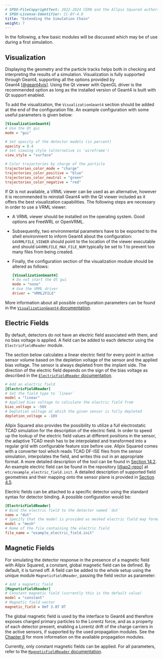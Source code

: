 ```yaml
---
# SPDX-FileCopyrightText: 2022-2024 CERN and the Allpix Squared authors
# SPDX-License-Identifier: CC-BY-4.0
title: "Extending the Simulation Chain"
weight: 7
---
```


In the following, a few basic modules will be discussed which may be of use during a first simulation.

## Visualization

Displaying the geometry and the particle tracks helps both in checking and interpreting the results of a simulation.
Visualization is fully supported through Geant4, supporting all the options provided by Geant4 \[[@geant4vis]\]. Using the Qt
viewer with OpenGL driver is the recommended option as long as the installed version of Geant4 is built with Qt support
enabled.

To add the visualization, the `VisualizationGeant4` section should be added at the end of the configuration file. An example
configuration with some useful parameters is given below:

```ini
[VisualizationGeant4]
# Use the Qt gui
mode = "gui"

# Set opacity of the detector models (in percent)
opacity = 0.4
# Set viewing style (alternative is 'wireframe')
view_style = "surface"

# Color trajectories by charge of the particle
trajectories_color_mode = "charge"
trajectories_color_positive = "blue"
trajectories_color_neutral = "green"
trajectories_color_negative = "red"
```

If Qt is not available, a VRML viewer can be used as an alternative, however it is recommended to reinstall Geant4 with the
Qt viewer included as it offers the best visualization capabilities. The following steps are necessary in order to use a VRML
viewer:

* A VRML viewer should be installed on the operating system. Good options are FreeWRL or OpenVRML.

* Subsequently, two environmental parameters have to be exported to the shell environment to inform Geant4 about the
  configuration: `G4VRMLFILE_VIEWER` should point to the location of the viewer executable and should
  `G4VRMLFILE_MAX_FILE_NUM` typically be set to 1 to prevent too many files from being created.

* Finally, the configuration section of the visualization module should be altered as follows:

  ```ini
  [VisualizationGeant4]
  # Do not start the Qt gui
  mode = "none"
  # Use the VRML driver
  driver = "VRML2FILE"
    ```

More information about all possible configuration parameters can be found in the
[`VisualizationGeant4` documentation](../08_modules/visualizationgeant4.md).

## Electric Fields

By default, detectors do not have an electric field associated with them, and no bias voltage is applied. A field can be
added to each detector using the `ElectricFieldReader` module.

The section below calculates a linear electric field for every point in active sensor volume based on the depletion voltage
of the sensor and the applied bias voltage. The sensor is always depleted from the implant side. The direction of the
electric field depends on the sign of the bias voltage as described in the
[`ElectricFieldReader` documentation](../08_modules/electricfieldreader.md).

```ini
# Add an electric field
[ElectricFieldReader]
# Set the field type to `linear`
model = "linear"
# Applied bias voltage to calculate the electric field from
bias_voltage = -50V
# Depletion voltage at which the given sensor is fully depleted
depletion_voltage = -10V
```

Allpix Squared also provides the possibility to utilize a full electrostatic TCAD simulation for the description of the
electric field. In order to speed up the lookup of the electric field values at different positions in the sensor, the
adaptive TCAD mesh has to be interpolated and transformed into a regular grid with configurable feature size before use.
Allpix Squared comes with a converter tool which reads TCAD DF-ISE files from the sensor simulation, interpolates the field,
and writes this out in an appropriate format. A more detailed description of the tool can be found in
[Section 14.2](../14_additional/mesh_converter.md). An example electric field can be found in the repository \[[@ap2-repo]\]
at `etc/example_electric_field.init`. A detailed description of supported field geometries and their mapping onto the sensor
plane is provided in [Section 4.5](../04_framework/05_fieldmaps.md).

Electric fields can be attached to a specific detector using the
standard syntax for detector binding. A possible configuration would be:

```ini
[ElectricFieldReader]
# Bind the electric field to the detector named `dut`
name = "dut"
# Specify that the model is provided as meshed electric field map format, e.g. converted from TCAD
model = "mesh"
# Name of the file containing the electric field
file_name = "example_electric_field.init"
```

## Magnetic Fields

For simulating the detector response in the presence of a magnetic field with Allpix Squared, a constant, global magnetic
field can be defined. By default, it is turned off. A field can be added to the whole setup using the unique module
`MagneticFieldReader`, passing the field vector as parameter:

```ini
# Add a magnetic field
[MagneticFieldReader]
# Constant magnetic field (currently this is the default value)
model = "constant"
# Magnetic field vector
magnetic_field = 0mT 3.8T 0T
```

The global magnetic field is used by the interface to Geant4 and therefore exposes charged primary particles to the Lorentz
force, and as a property of each detector present, enabling a Lorentz drift of the charge carriers in the active sensors, if
supported by the used propagation modules. See the [Chapter 8](../08_modules/_index.md) for more information on the available
propagation modules.

Currently, only constant magnetic fields can be applied. For all parameters, refer to the
[`MagneticFieldReader` documentation](../08_modules/magneticfieldreader.md).


[@geant4vis]: https://geant4.web.cern.ch/geant4/UserDocumentation/UsersGuides/ForApplicationDeveloper/html/ch08.html
[@ap2-repo]: https://gitlab.cern.ch/allpix-squared/allpix-squared
